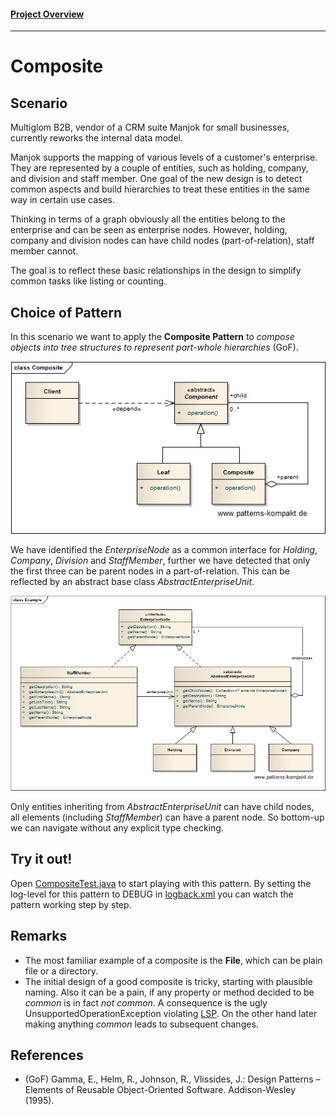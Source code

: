 #### [Project Overview](../../../../../../../README.md)
----

# Composite

## Scenario

Multiglom B2B, vendor of a CRM suite Manjok for small businesses, currently reworks the internal data model.

Manjok supports the mapping of various levels of a customer's enterprise. They are represented by a couple of entities, such as holding, company, and division and staff member. One goal of the new design is to detect common aspects and build hierarchies to treat these entities in the same way in certain use cases.

Thinking in terms of a graph obviously all the entities belong to the enterprise and can be seen as enterprise nodes. However, holding, company and division nodes can have child nodes (part-of-relation), staff member cannot.

The goal is to reflect these basic relationships in the design to simplify common tasks like listing or counting.

## Choice of Pattern
In this scenario we want to apply the **Composite Pattern** to _compose objects into tree structures to represent part-whole hierarchies_ (GoF). 

![Test](../../../../../../../doc/patterns/images/composite_cn.png)

We have identified the _EnterpriseNode_ as a common interface for _Holding_, _Company_, _Division_ and _StaffMember_, further we have detected that only the first three can be parent nodes in a part-of-relation. This can be reflected by an abstract base class _AbstractEnterpriseUnit_.

![Test](../../../../../../../doc/patterns/images/composite_cx.png)

Only entities inheriting from _AbstractEnterpriseUnit_ can have child nodes, all elements (including _StaffMember_) can have a parent node.
So bottom-up we can navigate without any explicit type checking.

## Try it out!

Open [CompositeTest.java](CompositeTest.java) to start playing with this pattern. By setting the log-level for this pattern to DEBUG in [logback.xml](../../../../../../../src/main/resources/logback.xml) you can watch the pattern working step by step.

## Remarks
* The most familiar example of a composite is the **File**, which can be plain file or a directory.
* The initial design of a good composite is tricky, starting with plausible naming. Also it can be a pain, if any property or method decided to be _common_ is in fact _not common_. A consequence is the ugly UnsupportedOperationException violating [LSP](https://en.wikipedia.org/wiki/Liskov_substitution_principle). On the other hand later making anything _common_ leads to subsequent changes. 

## References

* (GoF) Gamma, E., Helm, R., Johnson, R., Vlissides, J.: Design Patterns – Elements of Reusable Object-Oriented Software. Addison-Wesley (1995).

